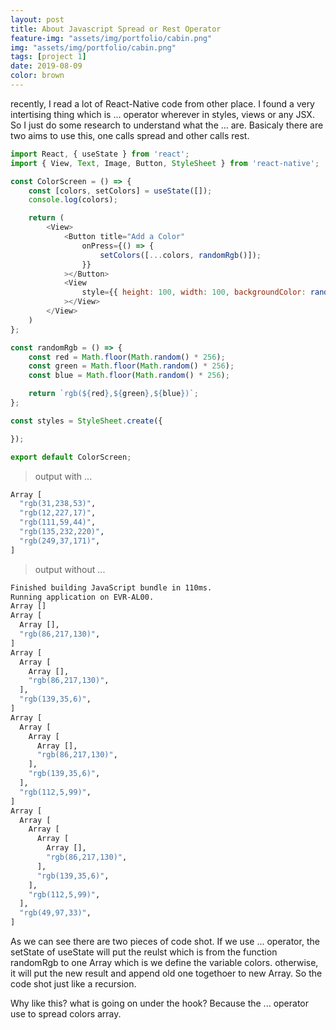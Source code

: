 ```yaml
---
layout: post
title: About Javascript Spread or Rest Operator
feature-img: "assets/img/portfolio/cabin.png"
img: "assets/img/portfolio/cabin.png"
tags: [project 1]
date: 2019-08-09
color: brown
---
```


recently, I read a lot of React-Native code from other place. I found a very intertising thing which is ... operator wherever in styles, views or any JSX. So I just do some research to understand what the ... are. Basicaly there are two aims to use this, one calls spread and other calls rest.


```javascript
import React, { useState } from 'react';
import { View, Text, Image, Button, StyleSheet } from 'react-native';

const ColorScreen = () => {
    const [colors, setColors] = useState([]);
    console.log(colors);

    return (
        <View>
            <Button title="Add a Color"
                onPress={() => {
                    setColors([...colors, randomRgb()]);
                }}
            ></Button>
            <View
                style={{ height: 100, width: 100, backgroundColor: randomRgb() }}
            ></View>
        </View>
    )
};

const randomRgb = () => {
    const red = Math.floor(Math.random() * 256);
    const green = Math.floor(Math.random() * 256);
    const blue = Math.floor(Math.random() * 256);

    return `rgb(${red},${green},${blue})`;
};

const styles = StyleSheet.create({

});

export default ColorScreen;
```

> output with ...

```bash
Array [
  "rgb(31,238,53)",
  "rgb(12,227,17)",
  "rgb(111,59,44)",
  "rgb(135,232,220)",
  "rgb(249,37,171)",
]
```

> output without ...

```bash
Finished building JavaScript bundle in 110ms.
Running application on EVR-AL00.
Array []
Array [
  Array [],
  "rgb(86,217,130)",
]
Array [
  Array [
    Array [],
    "rgb(86,217,130)",
  ],
  "rgb(139,35,6)",
]
Array [
  Array [
    Array [
      Array [],
      "rgb(86,217,130)",
    ],
    "rgb(139,35,6)",
  ],
  "rgb(112,5,99)",
]
Array [
  Array [
    Array [
      Array [
        Array [],
        "rgb(86,217,130)",
      ],
      "rgb(139,35,6)",
    ],
    "rgb(112,5,99)",
  ],
  "rgb(49,97,33)",
]
```

As we can see there are two pieces of code shot. If we use ... operator, the setState of useState will put the reulst which is from the function randomRgb to one Array which is we define the variable colors. otherwise, it will put the new result and append old one togethoer to new Array. So the code shot just like a recursion.

 Why like this?  what is going on under the hook? Because the ... operator use to spread colors array.